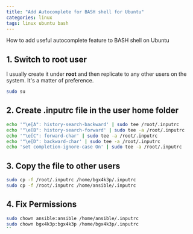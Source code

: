 ```yaml
---
title: "Add Autocomplete for BASH shell for Ubuntu"
categories: linux
tags: linux ubuntu bash
---
```


How to add useful autocomplete feature to BASH shell on Ubuntu

## 1. Switch to root user

I usually create it under **root** and then replicate to any other users on the system. It's a matter of preference.

```bash
sudo su
```

## 2. Create .inputrc file in the user home folder

```bash
echo '"\e[A": history-search-backward' | sudo tee /root/.inputrc
echo '"\e[B": history-search-forward' | sudo tee -a /root/.inputrc
echo '"\e[C": forward-char' | sudo tee -a /root/.inputrc
echo '"\e[D": backward-char' | sudo tee -a /root/.inputrc
echo 'set completion-ignore-case On' | sudo tee -a /root/.inputrc
```

## 3. Copy the file to other users

```bash
sudo cp -f /root/.inputrc /home/bgx4k3p/.inputrc
sudo cp -f /root/.inputrc /home/ansible/.inputrc
```

## 4. Fix Permissions

```bash
sudo chown ansible:ansible /home/ansible/.inputrc
sudo chown bgx4k3p:bgx4k3p /home/bgx4k3p/.inputrc
``
